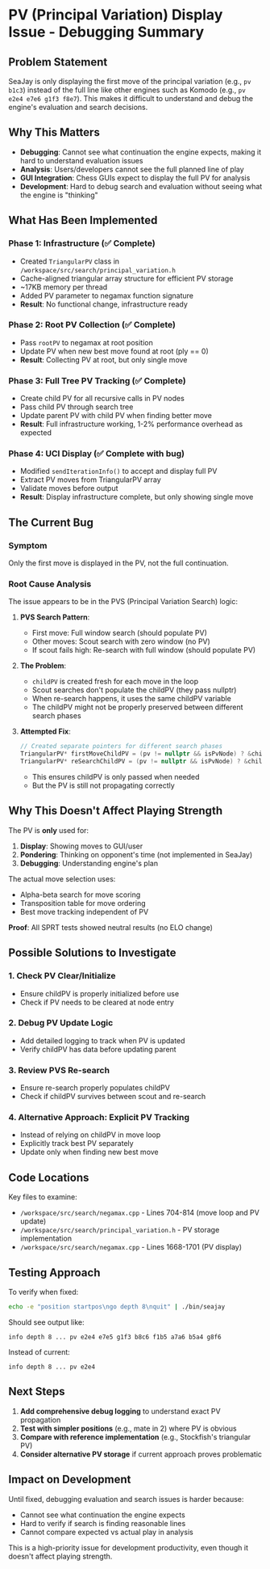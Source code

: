 # PV (Principal Variation) Display Issue - Debugging Summary

## Problem Statement
SeaJay is only displaying the first move of the principal variation (e.g., `pv b1c3`) instead of the full line like other engines such as Komodo (e.g., `pv e2e4 e7e6 g1f3 f8e7`). This makes it difficult to understand and debug the engine's evaluation and search decisions.

## Why This Matters
- **Debugging**: Cannot see what continuation the engine expects, making it hard to understand evaluation issues
- **Analysis**: Users/developers cannot see the full planned line of play
- **GUI Integration**: Chess GUIs expect to display the full PV for analysis
- **Development**: Hard to debug search and evaluation without seeing what the engine is "thinking"

## What Has Been Implemented

### Phase 1: Infrastructure (✅ Complete)
- Created `TriangularPV` class in `/workspace/src/search/principal_variation.h`
- Cache-aligned triangular array structure for efficient PV storage
- ~17KB memory per thread
- Added PV parameter to negamax function signature
- **Result**: No functional change, infrastructure ready

### Phase 2: Root PV Collection (✅ Complete)
- Pass `rootPV` to negamax at root position
- Update PV when new best move found at root (ply == 0)
- **Result**: Collecting PV at root, but only single move

### Phase 3: Full Tree PV Tracking (✅ Complete)
- Create child PV for all recursive calls in PV nodes
- Pass child PV through search tree
- Update parent PV with child PV when finding better move
- **Result**: Full infrastructure working, 1-2% performance overhead as expected

### Phase 4: UCI Display (✅ Complete with bug)
- Modified `sendIterationInfo()` to accept and display full PV
- Extract PV moves from TriangularPV array
- Validate moves before output
- **Result**: Display infrastructure complete, but only showing single move

## The Current Bug

### Symptom
Only the first move is displayed in the PV, not the full continuation.

### Root Cause Analysis
The issue appears to be in the PVS (Principal Variation Search) logic:

1. **PVS Search Pattern**:
   - First move: Full window search (should populate PV)
   - Other moves: Scout search with zero window (no PV)
   - If scout fails high: Re-search with full window (should populate PV)

2. **The Problem**:
   - `childPV` is created fresh for each move in the loop
   - Scout searches don't populate the childPV (they pass nullptr)
   - When re-search happens, it uses the same childPV variable
   - The childPV might not be properly preserved between different search phases

3. **Attempted Fix**:
   ```cpp
   // Created separate pointers for different search phases
   TriangularPV* firstMoveChildPV = (pv != nullptr && isPvNode) ? &childPV : nullptr;
   TriangularPV* reSearchChildPV = (pv != nullptr && isPvNode) ? &childPV : nullptr;
   ```
   - This ensures childPV is only passed when needed
   - But the PV is still not propagating correctly

## Why This Doesn't Affect Playing Strength

The PV is **only** used for:
1. **Display**: Showing moves to GUI/user
2. **Pondering**: Thinking on opponent's time (not implemented in SeaJay)
3. **Debugging**: Understanding engine's plan

The actual move selection uses:
- Alpha-beta search for move scoring
- Transposition table for move ordering
- Best move tracking independent of PV

**Proof**: All SPRT tests showed neutral results (no ELO change)

## Possible Solutions to Investigate

### 1. Check PV Clear/Initialize
- Ensure childPV is properly initialized before use
- Check if PV needs to be cleared at node entry

### 2. Debug PV Update Logic
- Add detailed logging to track when PV is updated
- Verify childPV has data before updating parent

### 3. Review PVS Re-search
- Ensure re-search properly populates childPV
- Check if childPV survives between scout and re-search

### 4. Alternative Approach: Explicit PV Tracking
- Instead of relying on childPV in move loop
- Explicitly track best PV separately
- Update only when finding new best move

## Code Locations

Key files to examine:
- `/workspace/src/search/negamax.cpp` - Lines 704-814 (move loop and PV update)
- `/workspace/src/search/principal_variation.h` - PV storage implementation
- `/workspace/src/search/negamax.cpp` - Lines 1668-1701 (PV display)

## Testing Approach

To verify when fixed:
```bash
echo -e "position startpos\ngo depth 8\nquit" | ./bin/seajay
```

Should see output like:
```
info depth 8 ... pv e2e4 e7e5 g1f3 b8c6 f1b5 a7a6 b5a4 g8f6
```

Instead of current:
```
info depth 8 ... pv e2e4
```

## Next Steps

1. **Add comprehensive debug logging** to understand exact PV propagation
2. **Test with simpler positions** (e.g., mate in 2) where PV is obvious
3. **Compare with reference implementation** (e.g., Stockfish's triangular PV)
4. **Consider alternative PV storage** if current approach proves problematic

## Impact on Development

Until fixed, debugging evaluation and search issues is harder because:
- Cannot see what continuation the engine expects
- Hard to verify if search is finding reasonable lines
- Cannot compare expected vs actual play in analysis

This is a high-priority issue for development productivity, even though it doesn't affect playing strength.